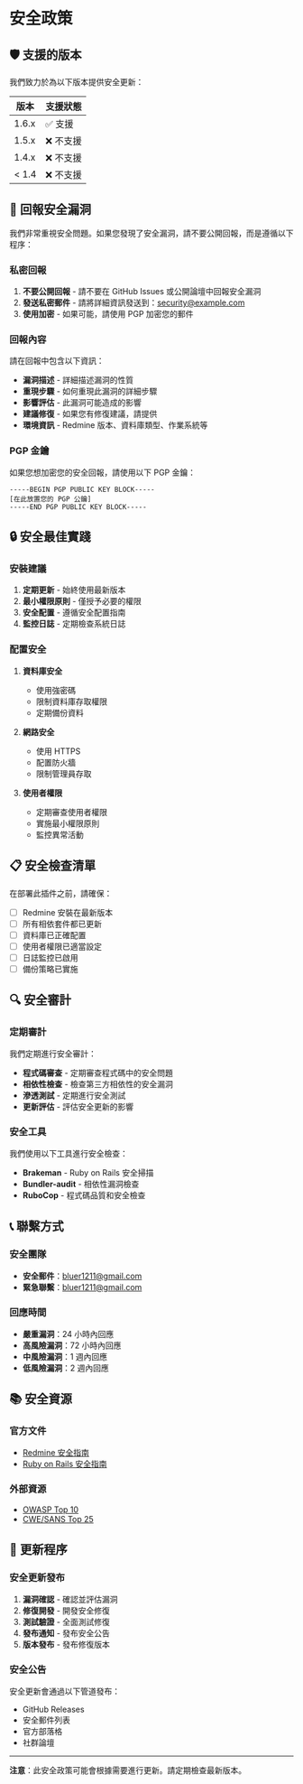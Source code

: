 # 安全政策

## 🛡️ 支援的版本

我們致力於為以下版本提供安全更新：

| 版本 | 支援狀態 |
| ---- | -------- |
| 1.6.x | ✅ 支援 |
| 1.5.x | ❌ 不支援 |
| 1.4.x | ❌ 不支援 |
| < 1.4 | ❌ 不支援 |

## 🚨 回報安全漏洞

我們非常重視安全問題。如果您發現了安全漏洞，請不要公開回報，而是遵循以下程序：

### 私密回報

1. **不要公開回報** - 請不要在 GitHub Issues 或公開論壇中回報安全漏洞
2. **發送私密郵件** - 請將詳細資訊發送到：[security@example.com](mailto:security@example.com)
3. **使用加密** - 如果可能，請使用 PGP 加密您的郵件

### 回報內容

請在回報中包含以下資訊：

- **漏洞描述** - 詳細描述漏洞的性質
- **重現步驟** - 如何重現此漏洞的詳細步驟
- **影響評估** - 此漏洞可能造成的影響
- **建議修復** - 如果您有修復建議，請提供
- **環境資訊** - Redmine 版本、資料庫類型、作業系統等

### PGP 金鑰

如果您想加密您的安全回報，請使用以下 PGP 金鑰：

```
-----BEGIN PGP PUBLIC KEY BLOCK-----
[在此放置您的 PGP 公鑰]
-----END PGP PUBLIC KEY BLOCK-----
```

## 🔒 安全最佳實踐

### 安裝建議

1. **定期更新** - 始終使用最新版本
2. **最小權限原則** - 僅授予必要的權限
3. **安全配置** - 遵循安全配置指南
4. **監控日誌** - 定期檢查系統日誌

### 配置安全

1. **資料庫安全**
   - 使用強密碼
   - 限制資料庫存取權限
   - 定期備份資料

2. **網路安全**
   - 使用 HTTPS
   - 配置防火牆
   - 限制管理員存取

3. **使用者權限**
   - 定期審查使用者權限
   - 實施最小權限原則
   - 監控異常活動

## 📋 安全檢查清單

在部署此插件之前，請確保：

- [ ] Redmine 安裝在最新版本
- [ ] 所有相依套件都已更新
- [ ] 資料庫已正確配置
- [ ] 使用者權限已適當設定
- [ ] 日誌監控已啟用
- [ ] 備份策略已實施

## 🔍 安全審計

### 定期審計

我們定期進行安全審計：

- **程式碼審查** - 定期審查程式碼中的安全問題
- **相依性檢查** - 檢查第三方相依性的安全漏洞
- **滲透測試** - 定期進行安全測試
- **更新評估** - 評估安全更新的影響

### 安全工具

我們使用以下工具進行安全檢查：

- **Brakeman** - Ruby on Rails 安全掃描
- **Bundler-audit** - 相依性漏洞檢查
- **RuboCop** - 程式碼品質和安全檢查

## 📞 聯繫方式

### 安全團隊

- **安全郵件**：[bluer1211@gmail.com](mailto:bluer1211@gmail.com)
- **緊急聯繫**：[bluer1211@gmail.com](mailto:bluer1211@gmail.com)

### 回應時間

- **嚴重漏洞**：24 小時內回應
- **高風險漏洞**：72 小時內回應
- **中風險漏洞**：1 週內回應
- **低風險漏洞**：2 週內回應

## 📚 安全資源

### 官方文件

- [Redmine 安全指南](https://www.redmine.org/projects/redmine/wiki/Security)
- [Ruby on Rails 安全指南](https://guides.rubyonrails.org/security.html)

### 外部資源

- [OWASP Top 10](https://owasp.org/www-project-top-ten/)
- [CWE/SANS Top 25](https://cwe.mitre.org/top25/)

## 🔄 更新程序

### 安全更新發布

1. **漏洞確認** - 確認並評估漏洞
2. **修復開發** - 開發安全修復
3. **測試驗證** - 全面測試修復
4. **發布通知** - 發布安全公告
5. **版本發布** - 發布修復版本

### 安全公告

安全更新會通過以下管道發布：

- GitHub Releases
- 安全郵件列表
- 官方部落格
- 社群論壇

---

**注意**：此安全政策可能會根據需要進行更新。請定期檢查最新版本。
